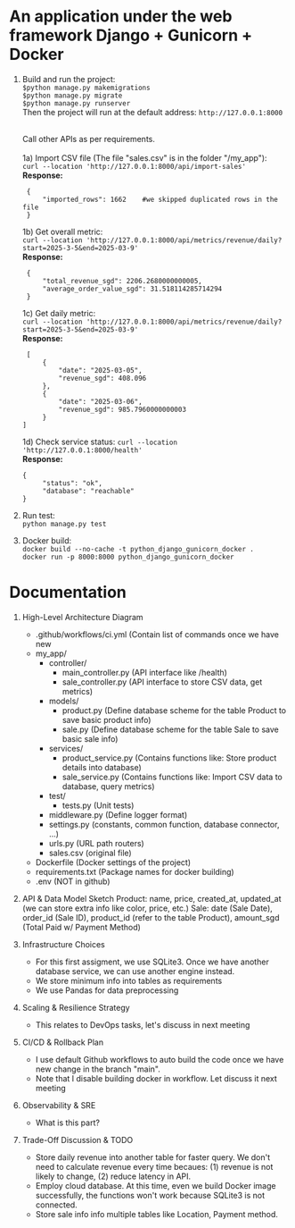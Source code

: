 # An application under the web framework Django + Gunicorn + Docker
1. Build and run the project:<br/>
    ``$python manage.py makemigrations `` <br/>
   ``$python manage.py migrate `` <br/>
   ``$python manage.py runserver `` <br/>
   Then the project will run at the default address: `` http://127.0.0.1:8000 ``<br/><br/>

   Call other APIs as per requirements.<br/><br/>
    1a) Import CSV file (The file "sales.csv" is in the folder "/my_app"):<br/>
        ``
        curl --location 'http://127.0.0.1:8000/api/import-sales'
       ``
       <br/>
       **Response:**
       
        {
            "imported_rows": 1662    #we skipped duplicated rows in the file
        }
   
    1b) Get overall metric:<br/>
        ``curl --location 'http://127.0.0.1:8000/api/metrics/revenue/daily?start=2025-3-5&end=2025-03-9' ``
       <br/>
        **Response:**

        {
            "total_revenue_sgd": 2206.2680000000005,
            "average_order_value_sgd": 31.518114285714294
        }
       
    1c) Get daily metric: <br/>
        ``curl --location 'http://127.0.0.1:8000/api/metrics/revenue/daily?start=2025-3-5&end=2025-03-9'``
        <br/>
        **Response:**
           
        [
            {
                "date": "2025-03-05",
                "revenue_sgd": 408.096
            },
            {
                "date": "2025-03-06",
                "revenue_sgd": 985.7960000000003
            }
       ]
   
    1d) Check service status:
        ``curl --location 'http://127.0.0.1:8000/health'``
       <br/>
       **Response:**
   
       {
            "status": "ok",
            "database": "reachable"
       }
2. Run test:<br/>
    ``python manage.py test``
   
3. Docker build:<br/>
    ``docker build --no-cache -t python_django_gunicorn_docker .``<br/>
    ``docker run -p 8000:8000 python_django_gunicorn_docker``<br/>
    

    
# Documentation
1. High-Level Architecture Diagram<br/>
     * .github/workflows/ci.yml (Contain list of commands once we have new 
     * my_app/
       * controller/
         * main_controller.py (API interface like /health)
         * sale_controller.py (API interface to store CSV data, get metrics)
       * models/
         * product.py (Define database scheme for the table Product to save basic product info)
         * sale.py (Define database scheme for the table Sale to save basic sale info)
       * services/
         * product_service.py (Contains functions like: Store product details into database)
         * sale_service.py (Contains functions like: Import CSV data to database, query metrics)
       * test/
         * tests.py (Unit tests)
       * middleware.py (Define logger format)
       * settings.py (constants, common function, database connector, ...)
       * urls.py  (URL path routers)
       * sales.csv (original file)
     * Dockerfile (Docker settings of the project)
     * requirements.txt (Package names for docker building)
     * .env (NOT in github)
   
2. API & Data Model Sketch
   Product: name, price, created_at, updated_at (we can store extra info like color, price, etc.)
   Sale: date (Sale Date), order_id (Sale ID), product_id (refer to the table Product), amount_sgd (Total Paid w/ Payment Method)
3. Infrastructure Choices
   * For this first assigment, we use SQLite3. Once we have another database service, we can use another engine instead.
   * We store minimum info into tables as requirements
   * We use Pandas for data preprocessing
4. Scaling & Resilience Strategy
   * This relates to DevOps tasks, let's discuss in next meeting
5. CI/CD & Rollback Plan
    * I use default Github workflows to auto build the code once we have new change in the branch "main".
    * Note that I disable building docker in workflow. Let discuss it next meeting
6. Observability & SRE
    * What is this part?
7. Trade-Off Discussion & TODO
   * Store daily revenue into another table for faster query. We don't need to calculate revenue every time becaues: (1) revenue is not likely to change, (2) reduce latency in API.
   * Employ cloud database. At this time, even we build Docker image successfully, the functions won't work because SQLite3 is not connected.
   * Store sale info info multiple tables like Location, Payment method.
    
